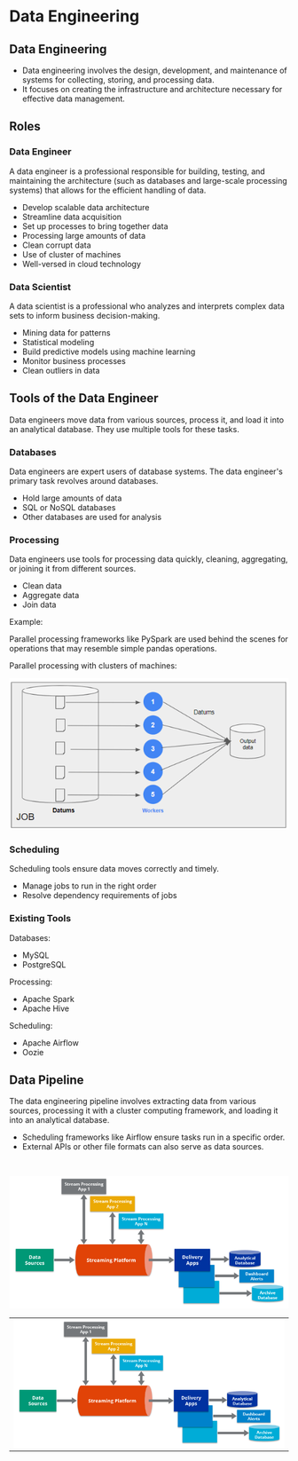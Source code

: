 
# Data Engineering 


## Data Engineering
- Data engineering involves the design, development, and maintenance of systems for collecting, storing, and processing data.
- It focuses on creating the infrastructure and architecture necessary for effective data management.


## Roles 

### Data Engineer

A data engineer is a professional responsible for building, testing, and maintaining the architecture (such as databases and large-scale processing systems) that allows for the efficient handling of data.

- Develop scalable data architecture 
- Streamline data acquisition
- Set up processes to bring together data
- Processing large amounts of data 
- Clean corrupt data
- Use of cluster of machines
- Well-versed in cloud technology 

### Data Scientist 

A data scientist is a professional who analyzes and interprets complex data sets to inform business decision-making.

- Mining data for patterns 
- Statistical modeling
- Build predictive models using machine learning
- Monitor business processes 
- Clean outliers in data 

## Tools of the Data Engineer

Data engineers move data from various sources, process it, and load it into an analytical database. They use multiple tools for these tasks.

### Databases

Data engineers are expert users of database systems. The data engineer's primary task revolves around databases.

- Hold large amounts of data
- SQL or NoSQL databases
- Other databases are used for analysis 

### Processing

Data engineers use tools for processing data quickly, cleaning, aggregating, or joining it from different sources.

- Clean data
- Aggregate data 
- Join data

Example: 

Parallel processing frameworks like PySpark are used behind the scenes for operations that may resemble simple pandas operations.

Parallel processing with clusters of machines:

<p align=center>
<img src='../../Images/data-engineering-parallel-processing.png'>
</p>


### Scheduling

Scheduling tools ensure data moves correctly and timely.

- Manage jobs to run in the right order
- Resolve dependency requirements of jobs

###  Existing Tools

Databases:

- MySQL 
- PostgreSQL 

Processing:

- Apache Spark 
- Apache Hive 

Scheduling:

- Apache Airflow 
- Oozie 

## Data Pipeline

The data engineering pipeline involves extracting data from various sources, processing it with a cluster computing framework, and loading it into an analytical database.
- Scheduling frameworks like Airflow ensure tasks run in a specific order.
- External APIs or other file formats can also serve as data sources.
<br>

   <p align=center>
   <img width=700 src='../../Images/data-pipeline.png'>
   </p>



<table>
<tr>
   <td valign="top"><img width=700  src="../../Images/data-pipeline.png"/></td>
</tr>
</table>